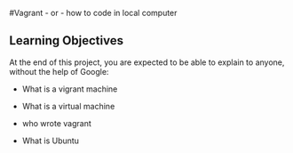 #Vagrant - or - how to code in local computer
## Learning Objectives

At the end of this project, you are expected to be able to explain to anyone, without the help of Google:

* What is a vigrant machine

* What is a virtual machine

* who wrote vagrant

* What is Ubuntu
